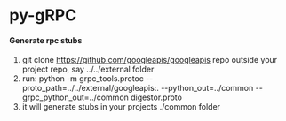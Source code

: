 # py-gRPC

 
#### Generate rpc stubs
1. git clone https://github.com/googleapis/googleapis repo outside your project repo, say ../../external folder
2. run: 
        python -m grpc_tools.protoc --proto_path=../../external/googleapis:. --python_out=../common --grpc_python_out=../common digestor.proto
3. it will generate stubs in your projects ./common folder